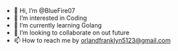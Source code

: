 - 👋 Hi, I’m @BlueFire07
- 👀 I’m interested in Coding
- 🌱 I’m currently learning Golang
- 💞️ I’m looking to collaborate on out future
- 📫 How to reach me by orlandfranklyn5123@gmail.com

<!---
BlueFire07/BlueFire07 is a ✨ special ✨ repository because its `README.md` (this file) appears on your GitHub profile.
You can click the Preview link to take a look at your changes.
--->
